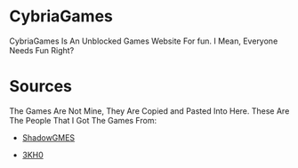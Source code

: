 # CybriaGames

CybriaGames Is An Unblocked Games Website For fun. I Mean, Everyone Needs Fun Right?

# Sources

The Games Are Not Mine, They Are Copied and Pasted Into Here. These Are The People That I Got The Games From:

- <a href="https://github.com/shadowgmes">ShadowGMES</a>

- <a href="https://github.com/3kh0">3KH0</a>
